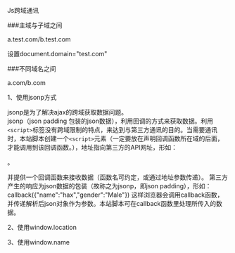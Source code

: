 ---
---

Js跨域通讯

###主域与子域之间

a.test.com/b.test.com

设置document.domain="test.com"

###不同域名之间

a.com/b.com

1、使用jsonp方式

jsonp是为了解决ajax的跨域获取数据问题。  
jsonp（json padding 包装的json数据），利用回调的方式来获取数据。利用`<script>`标签没有跨域限制的特点，来达到与第三方通讯的目的。当需要通讯时，本站脚本创建一个`<script>`元素（一定要放在声明回调函数所在域的后面，才能调用到该回调函数。），地址指向第三方的API网址，形如：
<script src="http://www.example.net/api?param1=1&param2=2"></script>。

并提供一个回调函数来接收数据（函数名可约定，或通过地址参数传递）。
第三方产生的响应为json数据的包装（故称之为jsonp，即json padding），形如：
callback({"name":"hax","gender":"Male"})
这样浏览器会调用callback函数，并传递解析后json对象作为参数。本站脚本可在callback函数里处理所传入的数据。 

2、使用window.location

3、使用window.name
